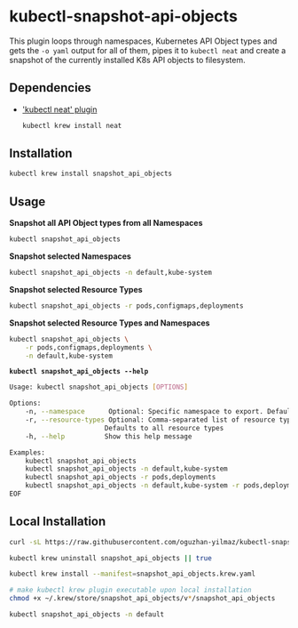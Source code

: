 # kubectl-snapshot-api-objects

This plugin loops through namespaces, Kubernetes API Object types and gets the `-o yaml` output for all of them, pipes it to `kubectl neat` and create a snapshot of the currently installed K8s API objects to filesystem.

## Dependencies

<!-- - [yq](https://github.com/mikefarah/yq) -->

- ['kubectl neat' plugin](https://github.com/itaysk/kubectl-neat)
  ```bash
  kubectl krew install neat
  ```

## Installation

```bash
kubectl krew install snapshot_api_objects
```

## Usage

**Snapshot all API Object types from all Namespaces**

```bash
kubectl snapshot_api_objects
```

**Snapshot selected Namespaces**

```bash
kubectl snapshot_api_objects -n default,kube-system
```

**Snapshot selected Resource Types**

```bash
kubectl snapshot_api_objects -r pods,configmaps,deployments

```

**Snapshot selected Resource Types and Namespaces**

```bash
kubectl snapshot_api_objects \
    -r pods,configmaps,deployments \
    -n default,kube-system

```

**`kubectl snapshot_api_objects --help`**

```bash
Usage: kubectl snapshot_api_objects [OPTIONS]

Options:
    -n, --namespace      Optional: Specific namespace to export. Defaults to all namespaces
    -r, --resource-types Optional: Comma-separated list of resource types to export (e.g., "pods,deployments,services")
                        Defaults to all resource types
    -h, --help          Show this help message

Examples:
    kubectl snapshot_api_objects                                                # Export all resources from all namespaces
    kubectl snapshot_api_objects -n default,kube-system                         # Export all resources from default namespace
    kubectl snapshot_api_objects -r pods,deployments                            # Export only pods and deployments from all namespaces
    kubectl snapshot_api_objects -n default,kube-system -r pods,deployments     # Export pods and deployments from default namespace
EOF
```

<!--
git update-index --chmod=+x snapshot-api-objects

chmod +x ~/.krew/store/snapshot_api_objects/v0.0.1/source/snapshot-api-objects-script.sh
 -->

## Local Installation

```bash
curl -sL https://raw.githubusercontent.com/oguzhan-yilmaz/kubectl-snapshot-api-objects/refs/heads/main/.krew.yaml -o snapshot_api_objects.krew.yaml

kubectl krew uninstall snapshot_api_objects || true

kubectl krew install --manifest=snapshot_api_objects.krew.yaml

# make kubectl krew plugin executable upon local installation
chmod +x ~/.krew/store/snapshot_api_objects/v*/snapshot_api_objects

kubectl snapshot_api_objects -n default
```
